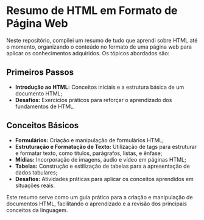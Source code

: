 # Resumo de HTML em Formato de Página Web

Neste repositório, compilei um resumo de tudo que aprendi sobre HTML até o momento, organizando o conteúdo no formato de uma página web para aplicar os conhecimentos adquiridos. Os tópicos abordados são:

## Primeiros Passos
- **Introdução ao HTML:** Conceitos iniciais e a estrutura básica de um documento HTML;
- **Desafios:** Exercícios práticos para reforçar o aprendizado dos fundamentos de HTML.

## Conceitos Básicos
- **Formulários:** Criação e manipulação de formulários HTML;
- **Estruturação e Formatação de Texto:** Utilização de tags para estruturar e formatar texto, como títulos, parágrafos, listas, e ênfase;
- **Mídias:** Incorporação de imagens, áudio e vídeo em páginas HTML;
- **Tabelas:** Construção e estilização de tabelas para a apresentação de dados tabulares;
- **Desafios:** Atividades práticas para aplicar os conceitos aprendidos em situações reais.

Este resumo serve como um guia prático para a criação e manipulação de documentos HTML, facilitando o aprendizado e a revisão dos principais conceitos da linguagem.






